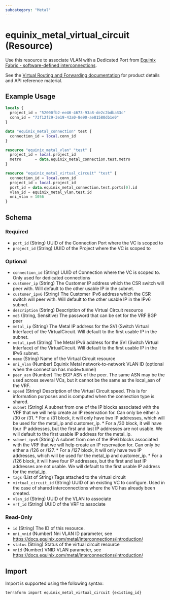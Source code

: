 ```yaml
---
subcategory: "Metal"
---
```


# equinix_metal_virtual_circuit (Resource)

Use this resource to associate VLAN with a Dedicated Port from [Equinix Fabric - software-defined interconnections](https://docs.equinix.com/metal/interconnections/introduction/#associating-a-vlan-with-a-dedicated-port).

See the [Virtual Routing and Forwarding documentation](https://docs.equinix.com/metal/networking/vrf/) for product details and API reference material.

## Example Usage

```terraform
locals {
  project_id = "52000fb2-ee46-4673-93a8-de2c2bdba33c"
  conn_id = "73f12f29-3e19-43a0-8e90-ae81580db1e0"
}

data "equinix_metal_connection" test {
  connection_id = local.conn_id
}

resource "equinix_metal_vlan" "test" {
  project_id = local.project_id
  metro      = data.equinix_metal_connection.test.metro
}

resource "equinix_metal_virtual_circuit" "test" {
  connection_id = local.conn_id
  project_id = local.project_id
  port_id = data.equinix_metal_connection.test.ports[0].id
  vlan_id = equinix_metal_vlan.test.id
  nni_vlan = 1056
}
```

<!-- schema generated by tfplugindocs -->
## Schema

### Required

- `port_id` (String) UUID of the Connection Port where the VC is scoped to
- `project_id` (String) UUID of the Project where the VC is scoped to

### Optional

- `connection_id` (String) UUID of Connection where the VC is scoped to.  Only used for dedicated connections
- `customer_ip` (String) The Customer IP address which the CSR switch will peer with. Will default to the other usable IP in the subnet.
- `customer_ipv6` (String) The Customer IPv6 address which the CSR switch will peer with. Will default to the other usable IP in the IPv6 subnet.
- `description` (String) Description of the Virtual Circuit resource
- `md5` (String, Sensitive) The password that can be set for the VRF BGP peer
- `metal_ip` (String) The Metal IP address for the SVI (Switch Virtual Interface) of the VirtualCircuit. Will default to the first usable IP in the subnet.
- `metal_ipv6` (String) The Metal IPv6 address for the SVI (Switch Virtual Interface) of the VirtualCircuit. Will default to the first usable IP in the IPv6 subnet.
- `name` (String) Name of the Virtual Circuit resource
- `nni_vlan` (Number) Equinix Metal network-to-network VLAN ID (optional when the connection has mode=tunnel)
- `peer_asn` (Number) The BGP ASN of the peer. The same ASN may be the used across several VCs, but it cannot be the same as the local_asn of the VRF.
- `speed` (String) Description of the Virtual Circuit speed. This is for information purposes and is computed when the connection type is shared.
- `subnet` (String) A subnet from one of the IP blocks associated with the VRF that we will help create an IP reservation for. Can only be either a /30 or /31.
				 * For a /31 block, it will only have two IP addresses, which will be used for the metal_ip and customer_ip.
				 * For a /30 block, it will have four IP addresses, but the first and last IP addresses are not usable. We will default to the first usable IP address for the metal_ip.
- `subnet_ipv6` (String) A subnet from one of the IPv6 blocks associated with the VRF that we will help create an IP reservation for. Can only be either a /126 or /127.
				 * For a /127 block, it will only have two IP addresses, which will be used for the metal_ip and customer_ip.
				 * For a /126 block, it will have four IP addresses, but the first and last IP addresses are not usable. We will default to the first usable IP address for the metal_ip.
- `tags` (List of String) Tags attached to the virtual circuit
- `virtual_circuit_id` (String) UUID of an existing VC to configure. Used in the case of shared interconnections where the VC has already been created.
- `vlan_id` (String) UUID of the VLAN to associate
- `vrf_id` (String) UUID of the VRF to associate

### Read-Only

- `id` (String) The ID of this resource.
- `nni_vnid` (Number) Nni VLAN ID parameter, see https://docs.equinix.com/metal/interconnections/introduction/
- `status` (String) Status of the virtual circuit resource
- `vnid` (Number) VNID VLAN parameter, see https://docs.equinix.com/metal/interconnections/introduction/

## Import

Import is supported using the following syntax:

```shell
terraform import equinix_metal_virtual_circuit {existing_id}
```
